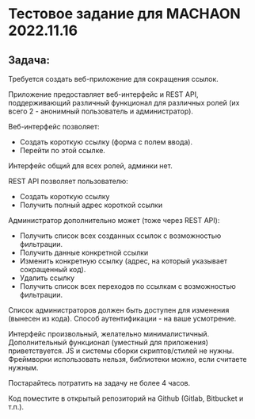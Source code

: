 <h1>Тестовое задание для MACHAON 2022.11.16</h1>
<h2>Задача:</h2>
<p>Требуется создать веб-приложение для сокращения ссылок.</p>
<p>Приложение предоставляет веб-интерфейс и REST API, поддерживающий различный функционал для различных ролей (их всего 2 - анонимный пользователь и администратор).</p>
<p>Веб-интерфейс позволяет:</p>
<ul>
    <li>Создать короткую ссылку (форма с полем ввода).</li>
    <li>Перейти по этой ссылке.</li>
</ul>
<p>Интерфейс общий для всех ролей, админки нет.</p>
<p>REST API позволяет пользователю:</p>
<ul>
    <li>Создать короткую ссылку</li>
    <li>Получить полный адрес короткой ссылки</li>
</ul>
<p>Администратор дополнительно может (тоже через REST API):</p>
<ul>
    <li>Получить список всех созданных ссылок с возможностью фильтрации.</li>
    <li>Получить данные конкретной ссылки</li>
    <li>Изменить конкретную ссылку (адрес, на который указывает сокращенный код).</li>
    <li>Удалить ссылку</li>
    <li>Получить список всех переходов по ссылкам с возможностью фильтрации.</li>
</ul>
<p>Список администраторов должен быть доступен для изменения (вынесен из кода). Способ аутентификации - на ваше усмотрение.</p>
<p>Интерфейс произвольный, желательно минималистичный. Дополнительный функционал (уместный для приложения) приветствуется. JS и системы сборки скриптов/стилей не нужны. Фреймворки использовать нельзя, библиотеки можно, если считаете нужным.</p>
<p>Постарайтесь потратить на задачу не более 4 часов.</p>
<p>Код поместите в открытый репозиторий на Github (Gitlab, Bitbucket и т.п.).</p>
